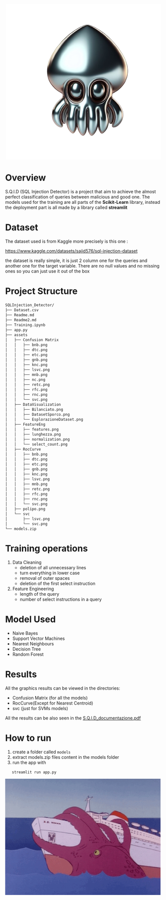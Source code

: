 

<p align="center">
   <img src="assets/polipo.png">
</p>


# Overview

S.Q.l.D (SQL Injection Detector) is a project that aim to achieve the almost perfect 
classification of queries between malicious and good one.
The models used for the training are all parts of the **Scikit-Learn** library, instead the deployment part is all made by
a library called **streamlit**

# Dataset

The dataset used is from Kaggle more precisely is this one :

https://www.kaggle.com/datasets/sajid576/sql-injection-dataset

the dataset is really simple, it is just 2 column one for the queries and another one
for the target variable. There are no null values and no missing ones so you can just use it out of the box


# Project Structure 
```
SQLInjection_Detector/
├── Dataset.csv
├── Readme.md
├── Readme2.md
├── Training.ipynb
├── app.py
├── assets
│   ├── Confusion Matrix
│   │   ├── bnb.png
│   │   ├── dtc.png
│   │   ├── etc.png
│   │   ├── gnb.png
│   │   ├── knc.png
│   │   ├── lsvc.png
│   │   ├── mnb.png
│   │   ├── nc.png
│   │   ├── retc.png
│   │   ├── rfc.png
│   │   ├── rnc.png
│   │   └── svc.png
│   ├── DataVisualization
│   │   ├── Bilanciato.png
│   │   ├── DatasetSporco.png
│   │   └── EsplorazioneDataset.png
│   ├── FeatureEng
│   │   ├── features.png
│   │   ├── lunghezza.png
│   │   ├── normalization.png
│   │   └── select_count.png
│   ├── RocCurve
│   │   ├── bnb.png
│   │   ├── dtc.png
│   │   ├── etc.png
│   │   ├── gnb.png
│   │   ├── knc.png
│   │   ├── lsvc.png
│   │   ├── mnb.png
│   │   ├── retc.png
│   │   ├── rfc.png
│   │   ├── rnc.png
│   │   └── svc.png
│   ├── polipo.png
│   └── svc
│       ├── lsvc.png
│       └── svc.png
└── models.zip

```

# Training operations

1. Data Cleaning
   - deletion of all unnecessary lines
   -  turn everything in lower case
   -  removal of outer spaces
   -  deletion of the first select instruction
2. Feature Engineering
   -  length of the query
   -  number of select instructions in a query

# Model Used

- Naive Bayes
- Support Vector Machines
- Nearest Neighbours
- Decision Tree
- Random Forest

# Results

All the graphics results can be viewed in the directories:
- Confusion Matrix (for all the models)
- RocCurve(Except for Nearest Centroid)
- svc (just for SVMs models)

All the results can be also seen in the [S.Q.l.D_documentazione.pdf](documents%2FS.Q.l.D_documentazione.pdf)


# How to run 

1. create a folder called `models`
2. extract models.zip files content in the models folder
3. run the app with
```bash
   streamlit run app.py
```   

![polipo.gif](assets%2Fpolipo.gif)